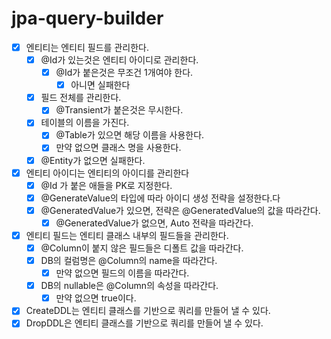 # jpa-query-builder

- [X] 엔티티는 엔티티 필드를 관리한다.
    - [X] @Id가 있는것은 엔티티 아이디로 관리한다.
        - [X] @Id가 붙은것은 무조건 1개여야 한다.
            - [X] 아니면 실패한다
    - [X] 필드 전체를 관리한다.
        - [X] @Transient가 붙은것은 무시한다.
    - [X] 테이블의 이름을 가진다.
        - [X] @Table가 있으면 해당 이름을 사용한다.
        - [X] 만약 없으면 클래스 명을 사용한다.
    - [X] @Entity가 없으면 실패한다.
- [X] 엔티티 아이디는 엔티티의 아이디를 관리한다
    - [X] @Id 가 붙은 애들을 PK로 지정한다.
    - [X] @GenerateValue의 타입에 따라 아이디 생성 전략을 설정한다.다
    - [X] @GeneratedValue가 있으면, 전략은 @GeneratedValue의 값을 따라간다.
        - [X] @GeneratedValue가 없으면, Auto 전략을 따라간다.
- [X] 엔티티 필드는 엔티티 클래스 내부의 필드들을 관리한다.
    - [X] @Column이 붙지 않은 필드들은 디폴트 값을 따라간다.
    - [X] DB의 컬럼명은 @Column의 name을 따라간다.
        - [X] 만약 없으면 필드의 이름을 따라간다.
    - [X] DB의 nullable은 @Column의 속성을 따라간다.
        - [X] 만약 없으면 true이다.
- [X] CreateDDL는 엔티티 클래스를 기반으로 쿼리를 만들어 낼 수 있다.
- [X] DropDDL은 엔티티 클래스를 기반으로 쿼리를 만들어 낼 수 있다.